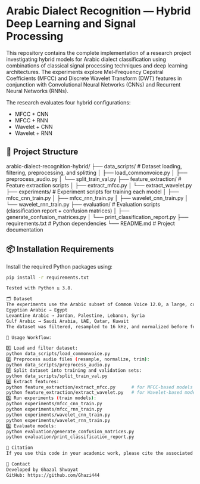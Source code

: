 # Arabic Dialect Recognition — Hybrid Deep Learning and Signal Processing

This repository contains the complete implementation of a research project investigating hybrid models for Arabic dialect classification using combinations of classical signal processing techniques and deep learning architectures. The experiments explore Mel-Frequency Cepstral Coefficients (MFCC) and Discrete Wavelet Transform (DWT) features in conjunction with Convolutional Neural Networks (CNNs) and Recurrent Neural Networks (RNNs).

The research evaluates four hybrid configurations:
- MFCC + CNN
- MFCC + RNN
- Wavelet + CNN
- Wavelet + RNN

## 📁 Project Structure
arabic-dialect-recognition-hybrid/
├── data_scripts/ # Dataset loading, filtering, preprocessing, and splitting
│ ├── load_commonvoice.py
│ ├── preprocess_audio.py
│ └── split_train_val.py
├── feature_extraction/ # Feature extraction scripts
│ ├── extract_mfcc.py
│ └── extract_wavelet.py
├── experiments/ # Experiment scripts for training each model
│ ├── mfcc_cnn_train.py
│ ├── mfcc_rnn_train.py
│ ├── wavelet_cnn_train.py
│ └── wavelet_rnn_train.py
├── evaluation/ # Evaluation scripts (classification report + confusion matrices)
│ ├── generate_confusion_matrices.py
│ └── print_classification_report.py
├── requirements.txt # Python dependencies
└── README.md # Project documentation

## 📦 Installation Requirements

Install the required Python packages using:
```bash
pip install -r requirements.txt

Tested with Python ≥ 3.8.

🗂 Dataset
The experiments use the Arabic subset of Common Voice 12.0, a large, crowd-sourced multilingual speech dataset. Dialects are assigned based on speaker country metadata:
Egyptian Arabic → Egypt
Levantine Arabic → Jordan, Palestine, Lebanon, Syria
Gulf Arabic → Saudi Arabia, UAE, Qatar, Kuwait
The dataset was filtered, resampled to 16 kHz, and normalized before feature extraction. Approx. 6 hours of speech were used across the three dialect groups.

🧰 Usage Workflow:

1️⃣ Load and filter dataset:
python data_scripts/load_commonvoice.py
2️⃣ Preprocess audio files (resample, normalize, trim):
python data_scripts/preprocess_audio.py
3️⃣ Split dataset into training and validation sets:
python data_scripts/split_train_val.py
4️⃣ Extract features:
python feature_extraction/extract_mfcc.py      # for MFCC-based models
python feature_extraction/extract_wavelet.py   # for Wavelet-based models
5️⃣ Run experiments (train models):
python experiments/mfcc_cnn_train.py
python experiments/mfcc_rnn_train.py
python experiments/wavelet_cnn_train.py
python experiments/wavelet_rnn_train.py
6️⃣ Evaluate models:
python evaluation/generate_confusion_matrices.py
python evaluation/print_classification_report.py

📄 Citation
If you use this code in your academic work, please cite the associated paper or this repository.

📧 Contact
Developed by Ghazal Shwayat
GitHub: https://github.com/Ghazi444
